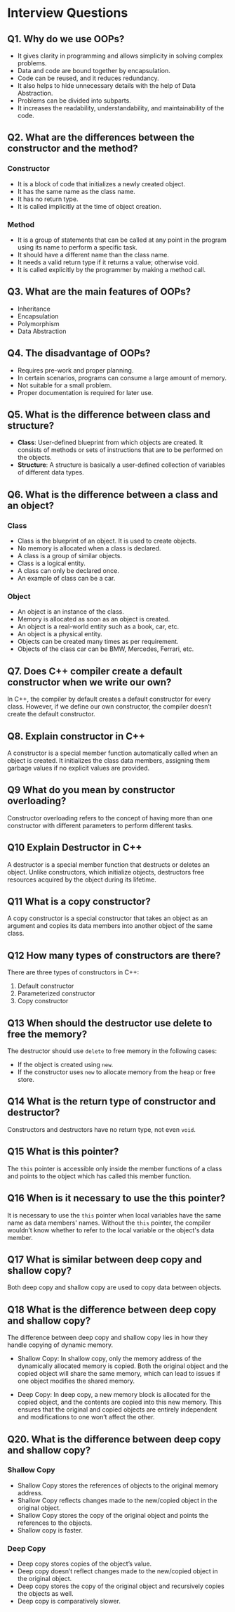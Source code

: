 # Interview Questions

## Q1. Why do we use OOPs?

- It gives clarity in programming and allows simplicity in solving complex problems.
- Data and code are bound together by encapsulation.
- Code can be reused, and it reduces redundancy.
- It also helps to hide unnecessary details with the help of Data Abstraction.
- Problems can be divided into subparts.
- It increases the readability, understandability, and maintainability of the code.

## Q2. What are the differences between the constructor and the method?

### Constructor
- It is a block of code that initializes a newly created object.
- It has the same name as the class name.
- It has no return type.
- It is called implicitly at the time of object creation.

### Method
- It is a group of statements that can be called at any point in the program using its name to perform a specific task.
- It should have a different name than the class name.
- It needs a valid return type if it returns a value; otherwise void.
- It is called explicitly by the programmer by making a method call.

## Q3. What are the main features of OOPs?

- Inheritance
- Encapsulation
- Polymorphism
- Data Abstraction

## Q4. The disadvantage of OOPs?

- Requires pre-work and proper planning.
- In certain scenarios, programs can consume a large amount of memory.
- Not suitable for a small problem.
- Proper documentation is required for later use.

## Q5. What is the difference between class and structure?

- **Class**: User-defined blueprint from which objects are created. It consists of methods or sets of instructions that are to be performed on the objects.
- **Structure**: A structure is basically a user-defined collection of variables of different data types.

## Q6. What is the difference between a class and an object?

### Class
- Class is the blueprint of an object. It is used to create objects.
- No memory is allocated when a class is declared.
- A class is a group of similar objects.
- Class is a logical entity.
- A class can only be declared once.
- An example of class can be a car.

### Object
- An object is an instance of the class.
- Memory is allocated as soon as an object is created.
- An object is a real-world entity such as a book, car, etc.
- An object is a physical entity.
- Objects can be created many times as per requirement.
- Objects of the class car can be BMW, Mercedes, Ferrari, etc.




## Q7. Does C++ compiler create a default constructor when we write our own?

In C++, the compiler by default creates a default constructor for every class. However, if we define our own constructor, the compiler doesn’t create the default constructor.

## Q8. Explain constructor in C++

A constructor is a special member function automatically called when an object is created. It initializes the class data members, assigning them garbage values if no explicit values are provided.

## Q9 What do you mean by constructor overloading?

Constructor overloading refers to the concept of having more than one constructor with different parameters to perform different tasks.

## Q10 Explain Destructor in C++

A destructor is a special member function that destructs or deletes an object. Unlike constructors, which initialize objects, destructors free resources acquired by the object during its lifetime.

## Q11 What is a copy constructor?

A copy constructor is a special constructor that takes an object as an argument and copies its data members into another object of the same class.

## Q12 How many types of constructors are there?

There are three types of constructors in C++:

1. Default constructor
2. Parameterized constructor
3. Copy constructor

## Q13 When should the destructor use delete to free the memory?

The destructor should use `delete` to free memory in the following cases:

- If the object is created using `new`.
- If the constructor uses `new` to allocate memory from the heap or free store.

## Q14 What is the return type of constructor and destructor?

Constructors and destructors have no return type, not even `void`.



## Q15 What is this pointer?

The `this` pointer is accessible only inside the member functions of a class and points to the object which has called this member function.

## Q16 When is it necessary to use the this pointer?

It is necessary to use the `this` pointer when local variables have the same name as data members' names. Without the `this` pointer, the compiler wouldn’t know whether to refer to the local variable or the object's data member.

## Q17 What is similar between deep copy and shallow copy?

Both deep copy and shallow copy are used to copy data between objects.

## Q18 What is the difference between deep copy and shallow copy?

The difference between deep copy and shallow copy lies in how they handle copying of dynamic memory. 

- Shallow Copy: In shallow copy, only the memory address of the dynamically allocated memory is copied. Both the original object and the copied object will share the same memory, which can lead to issues if one object modifies the shared memory.
  
- Deep Copy: In deep copy, a new memory block is allocated for the copied object, and the contents are copied into this new memory. This ensures that the original and copied objects are entirely independent and modifications to one won’t affect the other.


## Q20. What is the difference between deep copy and shallow copy?

### Shallow Copy
- Shallow Copy stores the references of objects to the original memory address.  
- Shallow Copy reflects changes made to the new/copied object in the original object.
- Shallow Copy stores the copy of the original object and points the references to the objects.
- Shallow copy is faster.

### Deep Copy
- Deep copy stores copies of the object’s value.
- Deep copy doesn’t reflect changes made to the new/copied object in the original object.
- Deep copy stores the copy of the original object and recursively copies the objects as well.
- Deep copy is comparatively slower.

